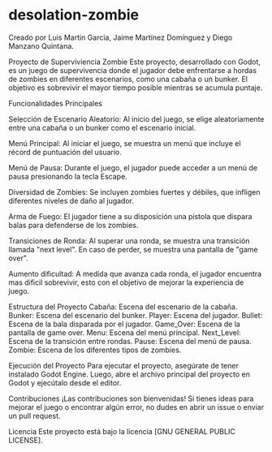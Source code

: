 # desolation-zombie
Creado por Luis Martin Garcia, Jaime Martínez Domínguez y Diego Manzano Quintana.

Proyecto de Superviviencia Zombie
Este proyecto, desarrollado con Godot, es un juego de supervivencia donde el jugador debe enfrentarse a hordas de zombies en diferentes escenarios, como una cabaña o un bunker. El objetivo es sobrevivir el mayor tiempo posible mientras se acumula puntaje.

Funcionalidades Principales

Selección de Escenario Aleatorio: Al inicio del juego, se elige aleatoriamente entre una cabaña o un bunker como el escenario inicial.

Menú Principal: Al iniciar el juego, se muestra un menú que incluye el récord de puntuación del usuario.

Menú de Pausa: Durante el juego, el jugador puede acceder a un menú de pausa presionando la tecla Escape.

Diversidad de Zombies: Se incluyen zombies fuertes y débiles, que infligen diferentes niveles de daño al jugador.

Arma de Fuego: El jugador tiene a su disposición una pistola que dispara balas para defenderse de los zombies.

Transiciones de Ronda: Al superar una ronda, se muestra una transición llamada "next level". En caso de perder, se muestra una pantalla de "game over".

Aumento dificultad: A medida que avanza cada ronda, el jugador encuentra mas dificil sobrevivir, esto con el objetivo de mejorar la experiencia de juego.

Estructura del Proyecto
Cabaña: Escena del escenario de la cabaña.
Bunker: Escena del escenario del bunker.
Player: Escena del jugador.
Bullet: Escena de la bala disparada por el jugador.
Game_Over: Escena de la pantalla de game over.
Menu: Escena del menú principal.
Next_Level: Escena de la transición entre rondas.
Pause: Escena del menú de pausa.
Zombie: Escena de los diferentes tipos de zombies.

Ejecución del Proyecto
Para ejecutar el proyecto, asegúrate de tener instalado Godot Engine. Luego, abre el archivo principal del proyecto en Godot y ejecútalo desde el editor.

Contribuciones
¡Las contribuciones son bienvenidas! Si tienes ideas para mejorar el juego o encontrar algún error, no dudes en abrir un issue o enviar un pull request.

Licencia
Este proyecto está bajo la licencia [GNU GENERAL PUBLIC LICENSE].
